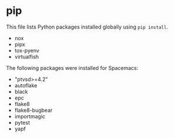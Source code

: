 # pip

This file lists Python packages installed globally using `pip install`.

- nox
- pipx
- tox-pyenv
- virtualfish

The following packages were installed for Spacemacs:

- "ptvsd>=4.2"
- autoflake 
- black 
- epc 
- flake8 
- flake8-bugbear
- importmagic 
- pytest 
- yapf 
